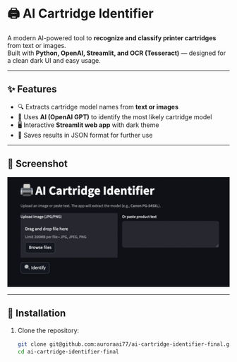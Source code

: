 # 🖨️ AI Cartridge Identifier

A modern AI-powered tool to **recognize and classify printer cartridges** from text or images.  
Built with **Python, OpenAI, Streamlit, and OCR (Tesseract)** — designed for a clean dark UI and easy usage.  

---

## ✨ Features
- 🔍 Extracts cartridge model names from **text or images**  
- 🧠 Uses **AI (OpenAI GPT)** to identify the most likely cartridge model  
- 🖥️ Interactive **Streamlit web app** with dark theme  
- 📂 Saves results in JSON format for further use  

---

## 📸 Screenshot
![AI Cartridge Identifier](ai-cartridge-identifier.png)

---

## 🚀 Installation

1. Clone the repository:
   ```bash
   git clone git@github.com:auroraai77/ai-cartridge-identifier-final.git
   cd ai-cartridge-identifier-final
